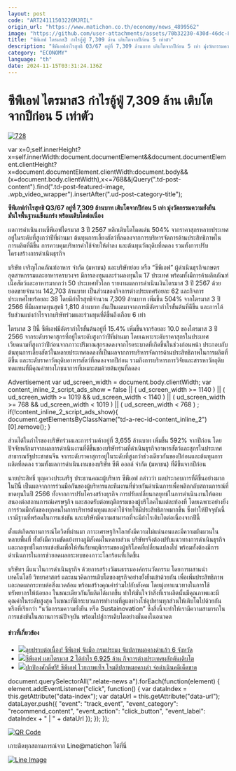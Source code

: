 ```yaml
---
layout: post
code: "ART24111503226MJRIL"
origin_url: "https://www.matichon.co.th/economy/news_4899562"
image: "https://github.com/user-attachments/assets/70b32230-430d-46dc-8f5c-b638fe33d109"
title: "ซีพีเอฟ ไตรมาส3 กำไรอู้ฟู่ 7,309 ล้าน เติบโตจากปีก่อน 5 เท่าตัว"
description: "ซีพีเอฟกำไรสุทธิ Q3/67 อยู่ที่ 7,309 ล้านบาท เติบโตจากปีก่อน 5 เท่า มุ่งวัตกรรมความยั่งยืน มั่นใจพื้นฐานแข็งแกร่ง พร้อมเติบโตต่อเนื่อง"
category: "ECONOMY"
language: "th"
date: 2024-11-15T03:31:24.136Z
---
```


# ซีพีเอฟ ไตรมาส3 กำไรอู้ฟู่ 7,309 ล้าน เติบโตจากปีก่อน 5 เท่าตัว

[![](https://www.matichon.co.th/wp-content/uploads/2024/11/728-195.jpg "728")](https://www.matichon.co.th/wp-content/uploads/2024/11/728-195.jpg)

var x=0;self.innerHeight?x=self.innerWidth:document.documentElement&&document.documentElement.clientHeight?x=document.documentElement.clientWidth:document.body&&(x=document.body.clientWidth),x<=768&&jQuery(".td-post-content").find(".td-post-featured-image, .wpb\_video\_wrapper").insertAfter(".ud-post-category-title");

**ซีพีเอฟกำไรสุทธิ Q3/67 อยู่ที่ 7,309 ล้านบาท เติบโตจากปีก่อน 5 เท่า มุ่งวัตกรรมความยั่งยืน มั่นใจพื้นฐานแข็งแกร่ง พร้อมเติบโตต่อเนื่อง**

ผลการดำเนินงานซีพีเอฟไตรมาส 3 ปี 2567 พลิกเติบโตโดดเด่น 504% จากราคาสุกรหลายประเทศอยู่ในระดับที่สูงกว่าปีที่ผ่านมา ต้นทุนการเลี้ยงสัตว์ที่ลดลงจากการบริหารจัดการด้านประสิทธิภาพในการผลิตที่ดีขึ้น การควบคุมบริหารค่าใช้จ่ายให้ต่ำลง และต้นทุนวัตถุดิบที่ลดลง รวมทั้งการปรับโครงสร้างการดำเนินธุรกิจ

บริษัท เจริญโภคภัณฑ์อาหาร จำกัด (มหาชน) และบริษัทย่อย หรือ “ซีพีเอฟ” ผู้ดำเนินธุรกิจเกษตรอุตสาหกรรมและอาหารครบวงจร มีการลงทุนและร่วมลงทุนใน 17 ประเทศ พร้อมทั้งมีการค้าผลิตภัณฑ์เนื้อสัตว์และอาหารมากกว่า 50 ประเทศทั่วโลก รายงานผลการดำเนินเงินไตรมาส 3 ปี 2567 ด้วยยอดขายจำนวน 142,703 ล้านบาท เป็นส่วนของกิจการต่างประเทศร้อยละ 62 และกิจการประเทศไทยร้อยละ 38 โดยมีกำไรสุทธิจำนวน 7,309 ล้านบาท เพิ่มขึ้น 504% จากไตรมาส 3 ปี 2566 ที่มีผลขาดทุนสุทธิ 1,810 ล้านบาท อันเป็นผลมาจากการมีอัตรากำไรขั้นต้นที่ดีขึ้น และการได้รับส่วนแบ่งกำไรจากบริษัทร่วมและร่วมทุนที่ดีขึ้นถึงเกือบ 6 เท่า

ไตรมาส 3 ปีนี้ ซีพีเอฟมีอัตรากำไรขั้นต้นอยู่ที่ 15.4% เพิ่มขึ้นจากร้อยละ 10.0 ของไตรมาส 3 ปี 2566 จากระดับราคาสุกรที่อยู่ในระดับสูงกว่าปีที่ผ่านมา โดยเฉพาะระดับราคาสุกรในประเทศเวียดนามที่สูงกว่าปีก่อนจากภาวะปริมาณสุกรลดลงจากโรคระบาดที่เกิดขึ้นในช่วงก่อนหน้า ประกอบกับต้นทุนการเลี้ยงสัตว์ในหลายประเทศลดลงที่เป็นผลจากการบริหารจัดการด้านประสิทธิภาพในการผลิตที่ดีขึ้น และระดับราคาวัตถุดิบอาหารสัตว์ที่ลดลงจากปีก่อน รวมถึงการบริหารการวิจัยและสรรหาวัตถุดิบทดแทนที่มีคุณค่าทางโภชนาการที่เหมาะสมด้วยต้นทุนที่ลดลง

Advertisement var ud\_screen\_width = document.body.clientWidth; var content\_inline\_2\_script\_ads\_show = false || ( ud\_screen\_width >= 1140 ) || ( ud\_screen\_width >= 1019 && ud\_screen\_width < 1140 ) || ( ud\_screen\_width >= 768 && ud\_screen\_width < 1019 ) || ( ud\_screen\_width < 768 ) ; if(!content\_inline\_2\_script\_ads\_show){ document.getElementsByClassName("td-a-rec-id-content\_inline\_2")\[0\].remove(); }

ส่วนได้ในกำไรของบริษัทร่วมและการร่วมค้าอยู่ที่ 3,655 ล้านบาท เพิ่มขึ้น 592% จากปีก่อน โดยปัจจัยหลักมาจากผลการดำเนินงานที่ดีขึ้นของบริษัทร่วมที่ดำเนินธุรกิจอาหารสัตว์และสุกรในประเทศสาธารณรัฐประชาชนจีน จากระดับราคาสุกรอยู่ในระดับที่สูงกว่าช่วงเดียวกันของปีก่อนและต้นทุนการผลิตที่ลดลง รวมทั้งผลการดำเนินงานของบริษัท ซีพี ออลล์ จำกัด (มหาชน) ที่ดีขึ้นจากปีก่อน

นายประสิทธิ์ บุญดวงประเสริฐ ประธานคณะผู้บริหาร ซีพีเอฟ กล่าวว่า ผลประกอบการที่ดีขึ้นอย่างมากในปีนี้ เป็นผลจากการร่วมมือกันของผู้บริหารและทีมงานที่ช่วยกันดำเนินการเพื่อพลิกกลับสถานการณ์ที่ขาดทุนในปี 2566 ทั้งจากการปรับโครงสร้างธุรกิจ การปรับเปลี่ยนกลยุทธ์ในการดำเนินงานให้ตอบสนองต่อสถานการณ์เศรษฐกิจ และสอดรับต่อพฤติกรรมของผู้บริโภคในแต่ละท้องที่ โดยเฉพาะอย่างยิ่ง การร่วมมือกันของทุกคนในการบริหารต้นทุนและค่าใช้จ่ายให้มีประสิทธิภาพมากขึ้น ซึ่งทำให้ปัจจุบันนี้ เรามีฐานที่พร้อมในการแข่งขัน และบริษัทมีความสามารถที่จะมีกำไรเติบโตต่อเนื่องจากปีนี้

ตั้งแต่เกิดสถานการณ์โควิดที่ผ่านมา ภาวะเศรษฐกิจโลกยังมีความไม่แน่นอนและมีความผันผวนในหลายพื้นที่ ทั้งยังมีความขัดแย้งทางภูมิสังคมในหลายส่วน บริษัทฯจึงต้องปรับแนวทางการดำเนินธุรกิจและกลยุทธ์ในการแข่งขันเพื่อให้ทันกับพฤติกรรมของผู้บริโภคที่เปลี่ยนแปลงไป พร้อมทั้งต้องมีการดำเนินการในการช่วยลดผลกระทบของภาวะโลกร้อนที่เกิดขึ้น

บริษัทฯ มีแนวในการดำเนินธุรกิจ ด้วยการสร้างวัฒนธรรมองค์กรนวัตกรรม โดยการผสานนำเทคโนโลยี วิทยาศาสตร์ และแนวคิดการเติบโตของธุรกิจอย่างยั่งยืนเข้าด้วยกัน เพื่อเพิ่มประสิทธิภาพและลดผลกระทบต่อสิ่งแวดล้อม พร้อมสร้างคุณค่าร่วมไปกับสังคม โดยมุ่งหาแนวทางในการใช้ทรัพยากรให้น้อยลง ในขณะเดียวกันก็ผลิตได้มากขึ้น ทำให้มั่นใจว่าสิ่งที่เราผลิตนั้นมีคุณภาพและมีคุณค่าในระดับสูงสุด ในขณะที่มีกระบวนการทำงานที่ดูแลห่วงโซ่อุปทานทุกส่วนให้เติบโตไปด้วยกัน หรือที่เรียกว่า “นวัตกรรมความยั่งยืน หรือ Sustainovation” ซึ่งสิ่งนี้จะทำให้เรามีความสามารถในการแข่งขันในสถานการณ์ปัจจุบัน พร้อมไปสู่การเติบโตอย่างมั่นคงในอนาคต

#### ข่าวที่เกี่ยวข้อง

*   [![](https://www.matichon.co.th/wp-content/uploads/2024/08/แบบปกเว็บ-728x520-1.jpg)ลุยปราบต่อเนื่อง! ซีพีเอฟ จับมือ กรมประมง จับปลาหมอคางดำแล้ว 6 จังหวัด](https://www.matichon.co.th/economy/news_4737194)
*   [![](https://www.matichon.co.th/wp-content/uploads/2024/08/dfdfdf14-wed.jpg)ซีพีเอฟ เผยไตรมาส 2 ได้กำไร 6,925 ล้าน กิจการต่างประเทศผลักดันเติบโต](https://www.matichon.co.th/economy/news_4736343) 
*   [![](https://www.matichon.co.th/wp-content/uploads/2024/07/CPF-แจงหมอคางดำ.jpg)ปกป้องศักดิ์ศรี! ซีพีเอฟ โวยภาพเท็จ โจมตีปลาหมอคางดำ จ่อดำเนินคดีเด็ดขาด](https://www.matichon.co.th/economy/news_4708847)

document.querySelectorAll(".relate-news a").forEach(function(element) { element.addEventListener("click", function() { var dataIndex = this.getAttribute("data-index"); var dataUrl = this.getAttribute("data-url"); dataLayer.push({ "event": "track\_event", "event\_category": "recommend\_content", "event\_action": "click\_button", "event\_label": dataIndex + " | " + dataUrl }); }); });

[![QR Code](https://www.matichon.co.th/wp-content/uploads/2023/07/wob1371z.jpg)](https://lin.ee/ht0nDxX)

เกาะติดทุกสถานการณ์จาก Line@matichon ได้ที่นี่

[![Line Image](https://www.matichon.co.th/wp-content/uploads/2023/07/th.png)](https://lin.ee/ht0nDxX)